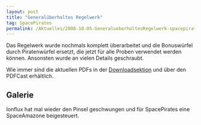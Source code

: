 ```yaml
---
layout: post
title: "Generalüberholtes Regelwerk"
tag: SpacePirates
permalink: /Aktuelles/2008-10-05-GeneralueberholtesRegelwerk-spacepirates
---
```


Das Regelwerk wurde nochmals komplett überarbeitet und die Bonuswürfel durch Piratenwürfel ersetzt, die jetzt für alle Proben verwendet werden können. Ansonsten wurde an vielen Details geschraubt.

Wie immer sind die aktuellen PDFs in der [Downloadsektion](https://spacepirates.jcgames.de/Publikationen/) und über den PDFCast erhältlich.

## Galerie

Ionflux hat mal wieder den Pinsel geschwungen und für SpacePirates eine SpaceAmazone beigesteuert.
